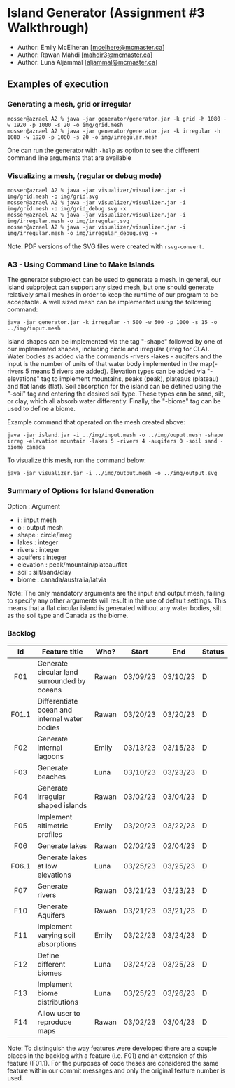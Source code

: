 # Island Generator (Assignment #3 Walkthrough)

  - Author: Emily McElheran [mcelhere@mcmaster.ca]
  - Author: Rawan Mahdi [mahdir3@mcmaster.ca]
  - Author: Luna Aljammal [aljammal@mcmaster.ca]

## Examples of execution

### Generating a mesh, grid or irregular

```
mosser@azrael A2 % java -jar generator/generator.jar -k grid -h 1080 -w 1920 -p 1000 -s 20 -o img/grid.mesh
mosser@azrael A2 % java -jar generator/generator.jar -k irregular -h 1080 -w 1920 -p 1000 -s 20 -o img/irregular.mesh
```

One can run the generator with `-help` as option to see the different command line arguments that are available

### Visualizing a mesh, (regular or debug mode)

```
mosser@azrael A2 % java -jar visualizer/visualizer.jar -i img/grid.mesh -o img/grid.svg          
mosser@azrael A2 % java -jar visualizer/visualizer.jar -i img/grid.mesh -o img/grid_debug.svg -x
mosser@azrael A2 % java -jar visualizer/visualizer.jar -i img/irregular.mesh -o img/irregular.svg   
mosser@azrael A2 % java -jar visualizer/visualizer.jar -i img/irregular.mesh -o img/irregular_debug.svg -x
```

Note: PDF versions of the SVG files were created with `rsvg-convert`.


### A3 - Using Command Line to Make Islands
The generator subproject can be used to generate a mesh. In general, our island subproject can support any sized mesh, but one should generate relatively small meshes in order to keep the runtime of our program to be acceptable. A well sized mesh can be implemented using the following command: 
```
java -jar generator.jar -k irregular -h 500 -w 500 -p 1000 -s 15 -o ../img/input.mesh
```

Island shapes can be implemented via the tag "-shape" followed by one of our implemented shapes, including circle and irregular (irreg for CLA). Water bodies as added via the commands -rivers -lakes - auqifers and the input is the number of units of that water body implemented in the map(-rivers 5 means 5 rivers are added). Elevation types can be added via "-elevations" tag to implement mountains, peaks (peak), plateaus (plateau) and flat lands (flat). Soil absorption for the island can be defined using the "-soil" tag and entering the desired soil type. These types can be sand, silt, or clay, which all absorb water differently. Finally, the "-biome" tag can be used to define a biome.

Example command that operated on the mesh created above:
```
java -jar island.jar -i ../img/input.mesh -o ../img/ouput.mesh -shape irreg -elevation mountain -lakes 5 -rivers 4 -auqifers 0 -soil sand -biome canada
```
To visualize this mesh, run the command below:
```
java -jar visualizer.jar -i ../img/output.mesh -o ../img/output.svg
```

### Summary of Options for Island Generation
Option : Argument
- i : input mesh
- o : output mesh
- shape : circle/irreg
- lakes : integer
- rivers : integer
- aquifers : integer
- elevation : peak/mountain/plateau/flat
- soil : silt/sand/clay
- biome : canada/australia/latvia

Note: The only mandatory arguments are the input and output mesh, failing to specify any other arguments will result in the use of default settings. This means that a flat circular island is generated without any water bodies, silt as the soil type and Canada as the biome.

### Backlog
| Id | Feature title | Who? | Start | End | Status |
|:--:|---------------|------|-------|-----|--------|
|  F01  | Generate circular land surrounded by oceans | Rawan | 03/09/23 | 03/10/23 |    D    |
|  F01.1  | Differentiate ocean and internal water bodies | Rawan | 03/20/23 | 03/20/23 |    D    |
|  F02  | Generate internal lagoons | Emily | 03/13/23 | 03/15/23 |    D    |
|  F03  | Generate beaches | Luna | 03/10/23 | 03/23/23 |    D    |
|  F04  | Generate irregular shaped islands | Rawan | 03/02/23 | 03/04/23 |    D    |
|  F05  | Implement altimetric profiles | Emily | 03/20/23 | 03/22/23 |    D    |
|  F06  | Generate lakes | Rawan | 02/02/23 | 02/04/23 |    D    |
|  F06.1  | Generate lakes at low elevations | Luna | 03/25/23 | 03/25/23 |    D    |
|  F07  | Generate rivers | Rawan | 03/21/23 | 03/23/23 |    D    |
|  F10  | Generate Aquifers | Rawan | 03/21/23 | 03/21/23 |    D    |
|  F11  | Implement varying soil absorptions | Emily | 03/22/23 | 03/24/23 |    D    |
|  F12  | Define different biomes| Luna | 03/24/23 | 03/25/23 |    D    |
|  F13  | Implement biome distributions | Luna | 03/25/23 | 03/26/23 |    D    |
|  F14  | Allow user to reproduce maps | Rawan | 03/02/23 | 03/04/23 |    D    |

Note: To distinguish the way features were developed there are a couple places in the backlog with a feature (i.e. F01) and an extension of this feature (F01.1). For the purposes of code theses are considered the same feature within our commit messages and only the original feature number is used.

